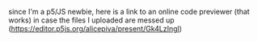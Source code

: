 since I'm a p5/JS newbie, here is a link to an online code previewer (that works) in case the files I uploaded are messed up
(https://editor.p5js.org/alicepiva/present/Gk4LzIngl)
